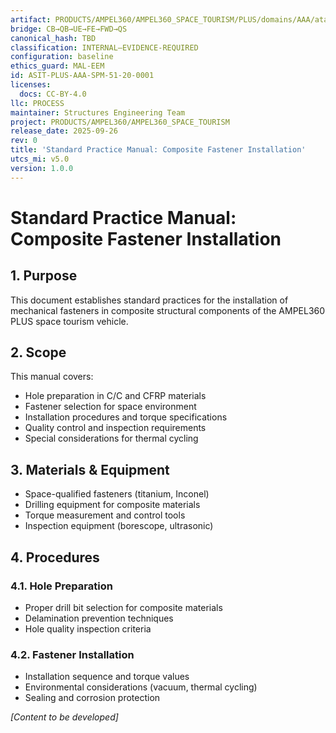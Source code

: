 ```yaml
---
artifact: PRODUCTS/AMPEL360/AMPEL360_SPACE_TOURISM/PLUS/domains/AAA/ata/ATA-51/51-20_Joints_Fasteners/SPM-51-20-0001_CompositeFastenerInstallation.md
bridge: CB→QB→UE→FE→FWD→QS
canonical_hash: TBD
classification: INTERNAL–EVIDENCE-REQUIRED
configuration: baseline
ethics_guard: MAL-EEM
id: ASIT-PLUS-AAA-SPM-51-20-0001
licenses:
  docs: CC-BY-4.0
llc: PROCESS
maintainer: Structures Engineering Team
project: PRODUCTS/AMPEL360/AMPEL360_SPACE_TOURISM
release_date: 2025-09-26
rev: 0
title: 'Standard Practice Manual: Composite Fastener Installation'
utcs_mi: v5.0
version: 1.0.0
---
```


# Standard Practice Manual: Composite Fastener Installation

## 1. Purpose
This document establishes standard practices for the installation of mechanical fasteners in composite structural components of the AMPEL360 PLUS space tourism vehicle.

## 2. Scope
This manual covers:
- Hole preparation in C/C and CFRP materials
- Fastener selection for space environment
- Installation procedures and torque specifications
- Quality control and inspection requirements
- Special considerations for thermal cycling

## 3. Materials & Equipment
- Space-qualified fasteners (titanium, Inconel)
- Drilling equipment for composite materials
- Torque measurement and control tools
- Inspection equipment (borescope, ultrasonic)

## 4. Procedures
### 4.1. Hole Preparation
- Proper drill bit selection for composite materials
- Delamination prevention techniques
- Hole quality inspection criteria

### 4.2. Fastener Installation
- Installation sequence and torque values
- Environmental considerations (vacuum, thermal cycling)
- Sealing and corrosion protection

*[Content to be developed]*